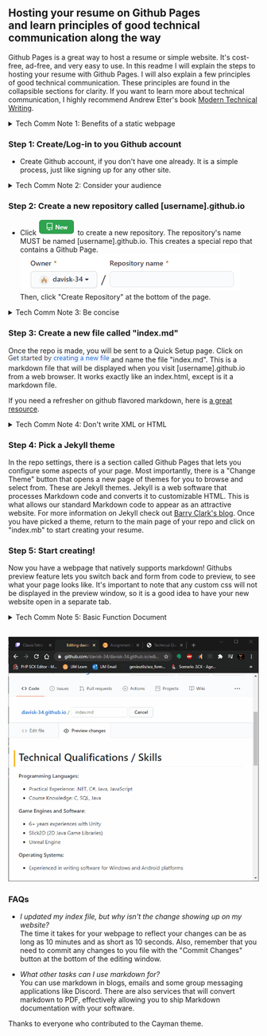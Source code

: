 ## Hosting your resume on Github Pages <br/> and learn principles of good technical communication along the way

Github Pages is a great way to host a resume or simple website. It's cost-free, ad-free, and very easy to use. In this readme I will explain the steps to hosting your resume with Github Pages. I will also explain a few principles of good technical communication.  These principles are found in the collapsible sections for clarity. If you want to learn more about technical communication, I highly recommend Andrew Etter's book [Modern Technical Writing](https://www.amazon.ca/Modern-Technical-Writing-Introduction-Documentation-ebook/dp/B01A2QL9SS).

<details>
  <summary>Tech Comm Note 1: Benefits of a static webpage</summary>
  
*Andrew Etter is a big advocate for storing technical documents (like resumes) on static websites. This allows the document to be easily updated and prevents readers from ever seeing an out-dated version of the document. For example, if you have a new job to add to your resume, just update the webpage. Every job you have applied to will automatically have access to you up-to-date resume.*
</details>

### Step 1: Create/Log-in to you Github account
- Create Github account, if you don't have one already. It is a simple process, just like signing up for any other site.

<details>
  <summary>Tech Comm Note 2: Consider your audience</summary>
  
 *As you think about the document you are about to write, consider the audience. This is the most important step, as it will define what you can assume the reader will already know. This is very relevent to a resume. If you are applying for a comp sci job, you can assume the hiring manager will know technical lingo, allowing you omit basic explanations and keep your resume concise.*
</details>

### Step 2: Create a new repository called [username].github.io
- Click !["New"](images/new.png) to create a new repository.
The repository's name MUST be named [username].github.io.
This creates a special repo that contains a Github Page.<br/>
!["New"](images/repoName.gif)<br/>
Then, click "Create Repository" at the bottom of the page.

<details>
  <summary>Tech Comm Note 3: Be concise</summary>
  
 *Reading technical writing is a chore. And as such, people tend to skim the text, spending as little time with it as possible. For this reason, it is important to be clear, to-the-point and prevent including superfluous information. Use tables, headings and list to construct a easy to read document. If possible, your headings should give the reader all they need to know to continue on to the next step.*
</details>


### Step 3: Create a new file called "index.md"
Once the repo is made, you will be sent to a Quick Setup page. Click on !["Creating a new file"](images/creatingANewFile.png) and name the file "index.md". This is a markdown file that will be displayed when you visit [username].github.io from a web browser. It works exactly like an index.html, except is it a markdown file.

If you need a refresher on github flavored markdown, here is [a great resource](https://github.com/adam-p/markdown-here/wiki/Markdown-Cheatsheet).

<details>
  <summary>Tech Comm Note 4: Don't write XML or HTML</summary>
  
 *Use a simple markup language like Markdown to expedite the creation process. These tools were specifically create to allow us to avoid writing native XML or HTML. They allow us to focus more of the content and less on the technical act of creating a webpage.*
</details>

### Step 4: Pick a Jekyll theme
In the repo settings, there is a section called Github Pages that lets you configure some aspects of your page. Most importantly, there is a "Change Theme" button that opens a new page of themes for you to browse and select from. These are Jekyll themes. Jekyll is a web software that processes Markdown code and converts it to customizable HTML.  This is what allows our standard Markdown code to appear as an attractive website.  For more information on Jekyll check out [Barry Clark's blog](https://www.smashingmagazine.com/2014/08/build-blog-jekyll-github-pages/). Once you have picked a theme, return to the main page of your repo and click on "index.mb" to start creating your resume.

### Step 5: Start creating!
Now you have a webpage that natively supports markdown! Githubs preview feature lets you switch back and form from code to preview, to see what your page looks like. It's important to note that any custom css will not be displayed in the preview window, so it is a good idea to have your new website open in a separate tab.

<details>
  <summary>Tech Comm Note 5: Basic Function Document</summary>
  
 *The idea of a Basic Functional Document (BFD) is one that explains just enough to get the job done. A BFD will answer the following questions:*

- What is the product?
- Why would anyone want it?
- Does it have dependencies?
- Where can I get it?
- How do I install it?
- How do I complete a simple task?
</details>

<br/>

![](images/demo.gif)

### FAQs

- *I updated my index file, but why isn't the change showing up on my website?*<br/>
The time it takes for your webpage to reflect your changes can be as long as 10 minutes and as short as 10 seconds. Also, remember that you need to commit any changes to you file with the "Commit Changes" button at the bottom of the editing window.

- *What other tasks can I use markdown for?*<br/>
You can use markdown in blogs, emails and some group messaging applications like Discord. There are also services that will convert markdown to PDF, effectively allowing you to ship Markdown documentation with your software.

Thanks to everyone who contributed to the Cayman theme.
